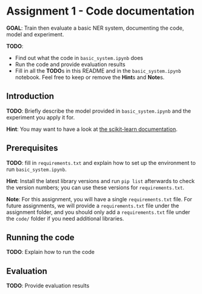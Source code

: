 # Assignment 1 - Code documentation

**GOAL**: Train then evaluate a basic NER system, documenting the code, model and experiment.

**TODO**: 
* Find out what the code in `basic_system.ipynb` does
* Run the code and provide evaluation results
* Fill in all the **TODO**s in this README and in the `basic_system.ipynb` notebook. Feel free to keep or remove the **Hint**s and **Note**s. 

## Introduction
**TODO**: Briefly describe the model provided in `basic_system.ipynb` and the experiment you apply it for.

**Hint**: You may want to have a look at [the scikit-learn documentation](https://scikit-learn.org/stable/modules/feature_extraction.html).

## Prerequisites

**TODO**: fill in `requirements.txt` and explain how to set up the environment to run `basic_system.ipynb`.

**Hint**: Install the latest library versions and run `pip list` afterwards to check the version numbers; you can use these versions for `requirements.txt`.

**Note**: For this assignment, you will have a single `requirements.txt` file. For future assignments, we will provide a `requirements.txt` file under the assignment folder, and you should only add a `requirements.txt` file under the `code/` folder if you need additional libraries. 

## Running the code

**TODO**: Explain how to run the code 

## Evaluation

**TODO**: Provide evaluation results